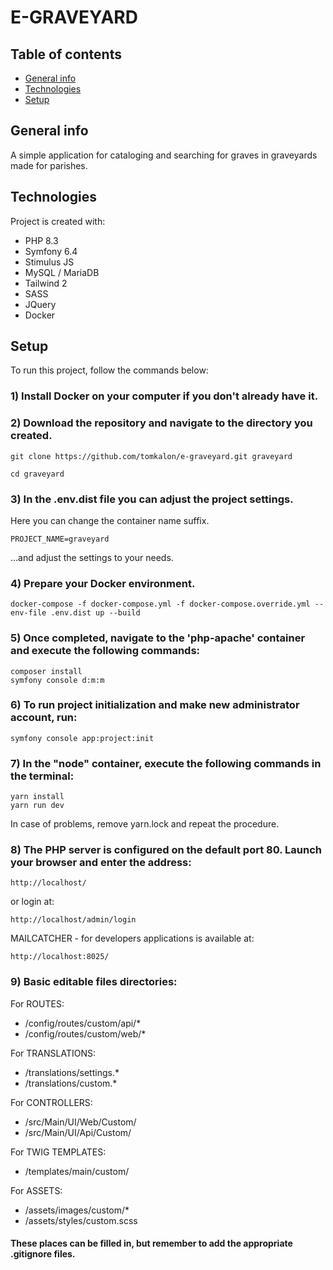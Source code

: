 # E-GRAVEYARD

## Table of contents
* [General info](#general-info)
* [Technologies](#technologies)
* [Setup](#setup)

## General info
A simple application for cataloging and searching for graves in graveyards made for parishes.

## Technologies
Project is created with:
* PHP 8.3
* Symfony 6.4
* Stimulus JS
* MySQL / MariaDB
* Tailwind 2
* SASS
* JQuery
* Docker

## Setup
To run this project, follow the commands below:

### 1) Install Docker on your computer if you don't already have it.

### 2) Download the repository and navigate to the directory you created.

```
git clone https://github.com/tomkalon/e-graveyard.git graveyard

cd graveyard
```


### 3) In the .env.dist file you can adjust the project settings. 

Here you can change the container name suffix.
```
PROJECT_NAME=graveyard
```

...and adjust the settings to your needs.

### 4) Prepare your Docker environment.

```
docker-compose -f docker-compose.yml -f docker-compose.override.yml --env-file .env.dist up --build
```

### 5) Once completed, navigate to the 'php-apache' container and execute the following commands:
```
composer install
symfony console d:m:m
```

### 6) To run project initialization and make new administrator account, run:
```
symfony console app:project:init
```

### 7) In the "node" container, execute the following commands in the terminal:
```
yarn install
yarn run dev
```

In case of problems, remove yarn.lock and repeat the procedure.

### 8) The PHP server is configured on the default port 80. Launch your browser and enter the address:
```
http://localhost/
```

or login at:
```
http://localhost/admin/login
```

MAILCATCHER - for developers applications is available at:
```
http://localhost:8025/
```


### 9) Basic editable files directories:

For ROUTES:
* /config/routes/custom/api/*
* /config/routes/custom/web/*

For TRANSLATIONS:
* /translations/settings.*
* /translations/custom.*

For CONTROLLERS:
* /src/Main/UI/Web/Custom/
* /src/Main/UI/Api/Custom/

For TWIG TEMPLATES:
* /templates/main/custom/

For ASSETS:
* /assets/images/custom/*
* /assets/styles/custom.scss

#### These places can be filled in, but remember to add the appropriate .gitignore files.
